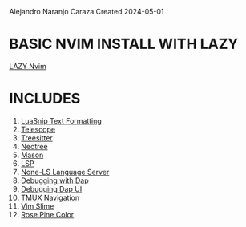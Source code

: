 Alejandro Naranjo Caraza
Created 2024-05-01

# BASIC NVIM INSTALL WITH LAZY

[LAZY Nvim](https://github.com/folke/lazy.nvim)

# INCLUDES

1. [LuaSnip Text Formatting](https://github.com/L3MON4D3/LuaSnip)
2. [Telescope](https://github.com/nvim-telescope/telescope.nvim)
3. [Treesitter](https://github.com/nvim-treesitter/nvim-treesitter)
4. [Neotree](https://github.com/nvim-neo-tree/neo-tree.nvim)
5. [Mason](https://github.com/mason-org/mason.nvim)
6. [LSP](https://github.com/neovim/nvim-lspconfig)
7. [None-LS Language Server](https://github.com/nvimtools/none-ls.nvim)
8. [Debugging with Dap](https://github.com/mfussenegger/nvim-dap)
9. [Debugging Dap UI](https://github.com/rcarriga/nvim-dap-ui)
10. [TMUX Navigation](https://github.com/christoomey/vim-tmux-navigator)
11. [Vim Slime](https://github.com/jpalardy/vim-slime)
12. [Rose Pine Color](https://github.com/rose-pine/neovim)
